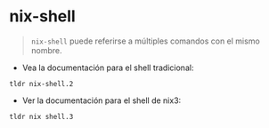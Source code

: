 # nix-shell

> `nix-shell` puede referirse a múltiples comandos con el mismo nombre.

- Vea la documentación para el shell tradicional:

`tldr nix-shell.2`

- Ver la documentación para el shell de nix3:

`tldr nix shell.3`
